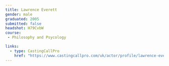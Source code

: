 ```yaml
---
title: Lawrence Everett
gender: male
graduated: 2005
submitted: false
headshot: H79CvbW
course:
 - Philosophy and Psycology

links:
  - type: CastingCallPro
    href: "https://www.castingcallpro.com/uk/actor/profile/lawrence-everett"
---
```

